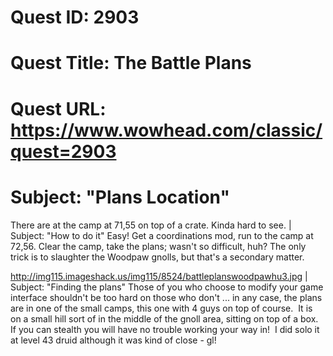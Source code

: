 # Quest ID: 2903
# Quest Title: The Battle Plans
# Quest URL: https://www.wowhead.com/classic/quest=2903
# Subject: "Plans Location"
There are at the camp at 71,55 on top of a crate. Kinda hard to see. | Subject: "How to do it"
Easy! Get a coordinations mod, run to the camp at 72,56. Clear the camp, take the plans; wasn't so difficult, huh? The only trick is to slaughter the Woodpaw gnolls, but that's a secondary matter.

http://img115.imageshack.us/img115/8524/battleplanswoodpawhu3.jpg | Subject: "Finding the plans"
Those of you who choose to modify your game interface shouldn't be too hard on those who don't ... in any case, the plans are in one of the small camps, this one with 4 guys on top of course.  It is on a small hill sort of in the middle of the gnoll area, sitting on top of a box.  If you can stealth you will have no trouble working your way in!  I did solo it at level 43 druid although it was kind of close - gl!